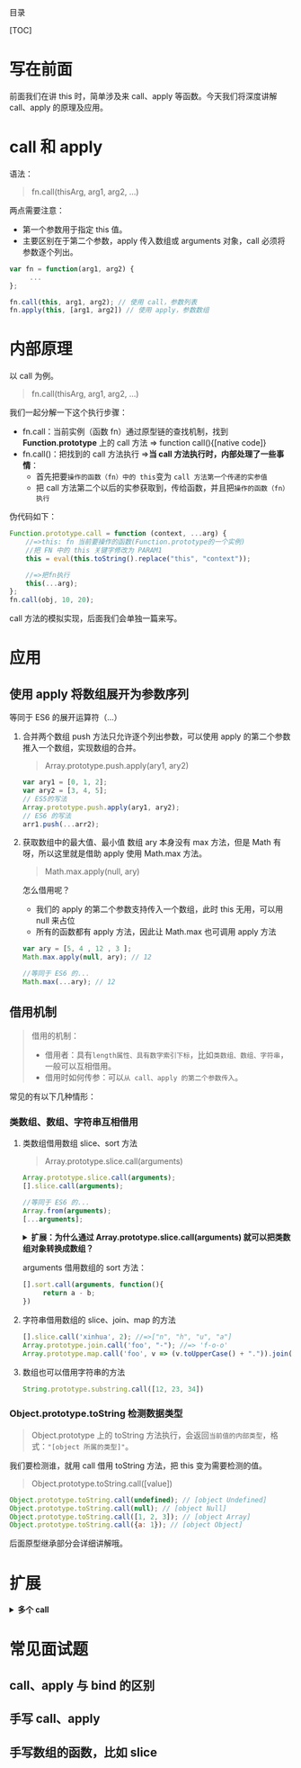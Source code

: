 目录

[TOC]

# 写在前面
前面我们在讲 this 时，简单涉及来 call、apply 等函数。今天我们将深度讲解 call、apply 的原理及应用。

# call 和 apply
语法：
> fn.call(thisArg, arg1, arg2, ...)

两点需要注意：
- 第一个参数用于指定 this 值。
- 主要区别在于第二个参数，apply 传入数组或 arguments 对象，call 必须将参数逐个列出。

```js
var fn = function(arg1, arg2) {
     ...
};

fn.call(this, arg1, arg2); // 使用 call，参数列表
fn.apply(this, [arg1, arg2]) // 使用 apply，参数数组
```


# 内部原理
以 call 为例。
> fn.call(thisArg, arg1, arg2, ...)

我们一起分解一下这个执行步骤：
- fn.call：当前实例（函数 fn）通过原型链的查找机制，找到 **Function.prototype** 上的 call 方法 => function call(){[native code]}
- fn.call()：把找到的 call 方法执行
  =>**当 call 方法执行时，内部处理了一些事情**：
    + 首先把要`操作的函数（fn）中的 this`变为 `call 方法第一个传递的实参值`
    + 把 call 方法第二个以后的实参获取到，传给函数，并且把`操作的函数（fn）执行`

伪代码如下：
```js
Function.prototype.call = function (context, ...arg) {
    //=>this: fn 当前要操作的函数(Function.prototype的一个实例)
    //把 FN 中的 this 关键字修改为 PARAM1
    this = eval(this.toString().replace("this", "context"));

    //=>把fn执行
    this(...arg);
};
fn.call(obj, 10, 20);
```
call 方法的模拟实现，后面我们会单独一篇来写。


# 应用
## 使用 apply 将数组展开为参数序列
等同于 ES6 的展开运算符（...）

1. 合并两个数组
    push 方法只允许逐个列出参数，可以使用 apply 的第二个参数推入一个数组，实现数组的合并。
    > Array.prototype.push.apply(ary1, ary2)

    ```js
    var ary1 = [0, 1, 2];
    var ary2 = [3, 4, 5];
    // ES5的写法
    Array.prototype.push.apply(ary1, ary2);
    // ES6 的写法
    arr1.push(...arr2);
    ```

2. 获取数组中的最大值、最小值
    数组 ary 本身没有 max 方法，但是 Math 有呀，所以这里就是借助 apply 使用 Math.max 方法。
    > Math.max.apply(null, ary)

    怎么借用呢？
    - 我们的 apply 的第二个参数支持传入一个数组，此时 this 无用，可以用 null 来占位
    - 所有的函数都有 apply 方法，因此让 Math.max 也可调用 apply 方法

    ```js
    var ary = [5, 4 , 12 , 3 ]; 
    Math.max.apply(null, ary); // 12

    //等同于 ES6 的...
    Math.max(...ary); // 12
    ```



## 借用机制
> 借用的机制：
>- 借用者：具有`length属性、具有数字索引下标`，比如`类数组、数组、字符串`，一般可以互相借用。
>- 借用时如何传参：可以`从 call、apply 的第二个参数传入`。

常见的有以下几种情形：

### 类数组、数组、字符串互相借用
1. 类数组借用数组 slice、sort 方法
    > Array.prototype.slice.call(arguments)

    ```js
    Array.prototype.slice.call(arguments);
    [].slice.call(arguments);

    //等同于 ES6 的...
    Array.from(arguments);
    [...arguments];
    ```    

    <details><summary><b>扩展：为什么通过 Array.prototype.slice.call(arguments) 就可以把类数组对象转换成数组？</b></summary>
    <p>

    让我们基于原型自己来写一个 slice
    ```js
    Array.prototype.mySlice = function mySlice() {
        //=>this: ary
        let res = [];

        for (let i = 0; i < this.length; i++) {
            res.push(this[i]);
        }
        return res;
    }
    let ary = [12, 23, 34];

    ary.mySlice() === ary; // false
    ```
    以上代码，模拟了数组内置的 slice 方法，实现了数组的深克隆。

    当执行内置的 slice 时，**把它的 this 指向 arguments，相当于操作的是 arguments**，然后方法执行完返回一个新的数组，就可以实现把 arguments 转换为数组。
    `【原理】`
    那么，谁可以让调用内置的 slice 呢？？？
    =>基于原型，我们知道，**Array.prototype 和 Array 的任意一个实例都可以**
    还有，谁可以改变 this 指向呢？？？
    =>当然是 call、apply了

    <p>
    </details>
    
    arguments 借用数组的 sort 方法：
    ```js
    [].sort.call(arguments, function(){
         return a - b;
    })
    ```

2. 字符串借用数组的 slice、join、map 的方法
    ```js
    [].slice.call('xinhua', 2); //=>["n", "h", "u", "a"]
    Array.prototype.join.call('foo', "-"); //=> 'f-o-o'
    Array.prototype.map.call('foo', v => (v.toUpperCase() + ".")).join(""); // 'F.O.O.'
    ```


3. 数组也可以借用字符串的方法
    ```js
    String.prototype.substring.call([12, 23, 34])
    ```


### Object.prototype.toString 检测数据类型
> Object.prototype 上的 toString 方法执行，会返回`当前值的内部类型`，格式：`"[object 所属的类型]"`。

我们要检测谁，就用 call 借用 toString 方法，把 this 变为需要检测的值。
> Object.prototype.toString.call([value])

```js
Object.prototype.toString.call(undefined); // [object Undefined]
Object.prototype.toString.call(null); // [object Null]
Object.prototype.toString.call([1, 2, 3]); // [object Array]
Object.prototype.toString.call({a: 1}); // [object Object]
```

后面原型继承部分会详细讲解哦。


# 扩展
<details><summary><b>多个 call</b></summary>
<p>

规律：
1个call执行，左边的执行
2个及2个以上的call，右边的执行

```js
Function.prototype.call = function callAA(){
    this(paramOther);
}
function fn1(){console.log(1);}
function fn2(){console.log(2);}
fn1.call(fn2); //=>fn1沿着原型链找到callAA方法，执行callAA方法：修改callAA中的this为fn2，执行fn1
fn1.call.call(fn2); //=>第一个call执行：把fn1.call看做一个整体，沿着原型链找到callAA，让callAA执行：将fn1.call中的this修改为fn2。 =>fn1.call执行，先找到callAA，让callAA执行，只不过上一步将callAA中的this改为fn2  =>fn1.call执行时并没有给它传递参数值，因此fn2中的this是undefined  =>然后执行fn2

fn1.call.call.call(fn2);//=>
Function.prototype.call(fn1);//=>Function.prototype是一个匿名函数也是一个空函数，执行没有任何的输出
Function.prototype.call.call(fn1);//=>
```


</p>
</details>



# 常见面试题
## call、apply 与 bind 的区别
## 手写 call、apply
## 手写数组的函数，比如 slice
